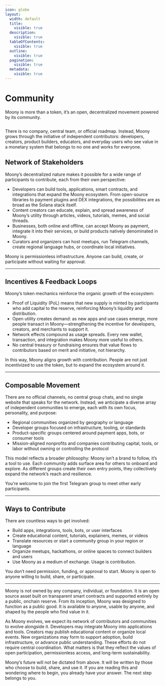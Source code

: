 ```yaml
---
icon: globe
layout:
  width: default
  title:
    visible: true
  description:
    visible: true
  tableOfContents:
    visible: true
  outline:
    visible: true
  pagination:
    visible: true
  metadata:
    visible: true
---
```


# Community

Moony is more than a token, it’s an open, decentralized movement powered by its community.

<figure><img src="../.gitbook/assets/image.webp" alt=""><figcaption></figcaption></figure>

There is no company, central team, or official roadmap. Instead, Moony grows through the initiative of independent contributors: developers, creators, product builders, educators, and everyday users who see value in a monetary system that belongs to no one and works for everyone.

## Network of Stakeholders

Moony’s decentralized nature makes it possible for a wide range of participants to contribute, each from their own perspective:

* Developers can build tools, applications, smart contracts, and integrations that expand the Moony ecosystem. From open-source libraries to payment plugins and DEX integrations, the possibilities are as broad as the Solana stack itself.
* Content creators can educate, explain, and spread awareness of Moony’s utility through articles, videos, tutorials, memes, and social threads.
* Businesses, both online and offline, can accept Moony as payment, integrate it into their services, or build products natively denominated in Moony.
* Curators and organizers can host meetups, run Telegram channels, create regional language hubs, or coordinate local initiatives.

Moony is permissionless infrastructure. Anyone can build, create, or participate without waiting for approval.

***

## Incentives & Feedback Loops

Moony’s token mechanics reinforce the organic growth of the ecosystem:

* Proof of Liquidity (PoL) means that new supply is minted by participants who add capital to the reserve, reinforcing Moony’s liquidity and distribution.
* Open utility creates demand: as new apps and use cases emerge, more people transact in Moony—strengthening the incentive for developers, creators, and merchants to support it.
* Network effects compound as usage spreads. Every new wallet, transaction, and integration makes Moony more useful to others.
* No central treasury or fundraising ensures that value flows to contributors based on merit and initiative, not hierarchy.

In this way, Moony aligns growth with contribution. People are not just incentivized to use the token, but to expand the ecosystem around it.

***

## Composable Movement&#x20;

There are no official channels, no central group chats, and no single website that speaks for the network. Instead, we anticipate a diverse array of independent communities to emerge, each with its own focus, personality, and purpose:

* Regional communities organized by geography or language
* Developer groups focused on infrastructure, tooling, or standards
* Product-specific groups centered around payment apps, bots, or consumer tools
* Mission-aligned nonprofits and companies contributing capital, tools, or labor without owning or controlling the protocol

This model reflects a broader philosophy: Moony isn’t a brand to follow, it’s a tool to use. Each community adds surface area for others to onboard and explore. As different groups create their own entry points, they collectively expand the network’s reach and resilience.

You’re welcome to join the first Telegram group to meet other early participants.

***

## Ways to Contribute

There are countless ways to get involved:

* Build apps, integrations, tools, bots, or user interfaces
* Create educational content, tutorials, explainers, memes, or videos
* Translate resources or start a community group in your region or language
* Organize meetups, hackathons, or online spaces to connect builders and users
* Use Moony as a medium of exchange. Usage is contribution.

You don’t need permission, funding, or approval to start. Moony is open to anyone willing to build, share, or participate.

***

Moony is not owned by any company, individual, or foundation. It is an open source asset built on transparent smart contracts and supported entirely by a public, onchain reserve. From its inception, Moony was designed to function as a public good. It is available to anyone, usable by anyone, and shaped by the people who find value in it.

As Moony evolves, we expect its network of contributors and communities to evolve alongside it. Developers may integrate Moony into applications and tools. Creators may publish educational content or organize local events. New organizations may form to support adoption, build infrastructure, or advance public understanding. These efforts do not require central coordination. What matters is that they reflect the values of open participation, permissionless access, and long-term sustainability.

Moony’s future will not be dictated from above. It will be written by those who choose to build, share, and use it. If you are reading this and wondering where to begin, you already have your answer. The next step belongs to you.
